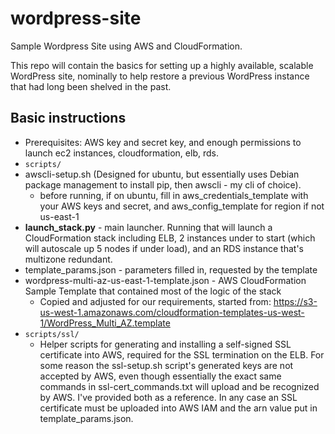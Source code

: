 # wordpress-site
Sample Wordpress Site using AWS and CloudFormation.

This repo will contain the basics for setting up a highly available, scalable WordPress site, nominally to help restore a previous WordPress instance that had long been shelved in the past. 

## Basic instructions ##
- Prerequisites: AWS key and secret key, and enough permissions to launch ec2 instances, cloudformation, elb, rds. 
- `scripts/`
 - awscli-setup.sh (Designed for ubuntu, but essentially uses Debian package management to install pip, then awscli - my cli of choice).
   -  before running, if on ubuntu, fill in aws_credentials_template with your AWS keys and secret, and aws_config_template for region if not us-east-1
 - **launch_stack.py** - main launcher. Running that will launch a CloudFormation stack including ELB, 2 instances under to start (which will autoscale up 5 nodes if under load), and an RDS instance that's multizone redundant. 
 - template_params.json - parameters filled in, requested by the template
 - wordpress-multi-az-us-east-1-template.json - AWS CloudFormation Sample Template that contained most of the logic of the stack
   - Copied and adjusted for our requirements, started from:  https://s3-us-west-1.amazonaws.com/cloudformation-templates-us-west-1/WordPress_Multi_AZ.template 
- `scripts/ssl/`
  - Helper scripts for generating and installing a self-signed SSL certificate into AWS, required for the SSL termination on the ELB. For some reason the ssl-setup.sh script's generated keys are not accepted by AWS, even though essentially the exact same commands in ssl-cert_commands.txt will upload and be recognized by AWS. I've provided both as a reference. In any case an SSL certificate must be uploaded into AWS IAM and the arn value put in template_params.json.
